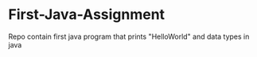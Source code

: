 # First-Java-Assignment
Repo contain first java program that prints "HelloWorld" and data types in java
